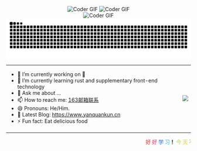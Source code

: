 <div align="center">
  <img src="[https://www.yanquankun.cn/cdn/mini-program-qrcode.png](https://www.yanquankun.cn/cdn/gongzhonghao-qrcode.jpg)" alt="Coder GIF" width="500">
  <img src="https://www.yanquankun.cn/cdn/mini-program-qrcode.png" alt="Coder GIF" width="500">
</div>

<div align="center">
  <img src="https://media.giphy.com/media/SWoSkN6DxTszqIKEqv/giphy.gif" alt="Coder GIF" width="500">
</div>

<div align="center">
  <img src="https://github.com/yanquankun/yanquankun/blob/output/github-contribution-grid-snake-dark.svg"/>
</div>

<html>
    <table style="margin-left: auto; margin-right: auto;">
        <tr>
            <td>
			<p></p>
                
- 🔭 I’m currently working on 👻
- 🌱 I’m currently learning rust and supplementary front-end technology
- 💬 Ask me about ...
- 📫 How to reach me: [163邮箱联系](mailto:17600610907@163.com)
- 😄 Pronouns: He/Him.
- 📕 Latest Blog: https://www.yanquankun.cn
- ⚡ Fun fact: Eat delicious food
            </td>
            <td>
               <img src = "https://github-readme-stats.vercel.app/api/top-langs/?username=yanquankun&theme=radical">
            </td>
        </tr>
    </table>
</html>

<p align="center"><marquee align = "center"><b>
<font color="#e66b6d">好</font>
<font color="#e66d98">好</font>
<font color="#6d93e6">学</font>
<font color="#6fcde6">习</font>！				
<font color="#cde670">今</font>
<font color="#e6df72">天</font>
<font color="#e6c073">不</font>
<font color="#e6a271">学</font>
<font color="#e6796f">习</font>
<font color="#e65454">明</font>
<font color="#e63333">天</font>
<font color="#e62c2c">变</font>
<font color="#e60101">shit</font>		
</b></marquee></p>
